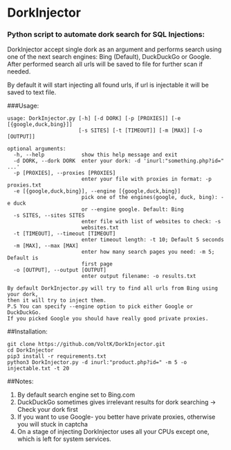 # DorkInjector

### Python script to automate dork search for SQL Injections:
DorkInjector accept single dork as an argument and performs search using one of the next search engines: Bing (Default), DuckDuckGo or Google.
After performed search all urls will be saved to file for further scan if needed.

By default it will start injecting all found urls, if url is injectable it will be saved to text file. 


###Usage:

```
usage: DorkInjector.py [-h] [-d DORK] [-p [PROXIES]] [-e [{google,duck,bing}]]
                       [-s SITES] [-t [TIMEOUT]] [-m [MAX]] [-o [OUTPUT]]

optional arguments:
  -h, --help            show this help message and exit
  -d DORK, --dork DORK  enter your dork: -d 'inurl:"something.php?id=" ...'
  -p [PROXIES], --proxies [PROXIES]
                        enter your file with proxies in format: -p proxies.txt
  -e [{google,duck,bing}], --engine [{google,duck,bing}]
                        pick one of the engines(google, duck, bing): -e duck
                        or --engine google. Default: Bing
  -s SITES, --sites SITES
                        enter file with list of websites to check: -s
                        websites.txt
  -t [TIMEOUT], --timeout [TIMEOUT]
                        enter timeout length: -t 10; Default 5 seconds
  -m [MAX], --max [MAX]
                        enter how many search pages you need: -m 5; Default is
                        first page
  -o [OUTPUT], --output [OUTPUT]
                        enter output filename: -o results.txt

By default DorkInjector.py will try to find all urls from Bing using your dork,
then it will try to inject them.
P.S You can specify --engine option to pick either Google or DuckDuckGo.
If you picked Google you should have really good private proxies.

```


##Installation:

```
git clone https://github.com/VoltK/DorkInjector.git
cd DorkInjector
pip3 install -r requirements.txt
python3 DorkInjector.py -d inurl:"product.php?id=" -m 5 -o injectable.txt -t 20
```


##Notes:

1) By default search engine set to Bing.com
2) DuckDuckGo sometimes gives irrelevant results for dork searching -> Check your dork first
3) If you want to use Google- you better have private proxies, otherwise you will stuck in captcha
4) On a stage of injecting DorkInjector uses all your CPUs except one, which is left for system services.